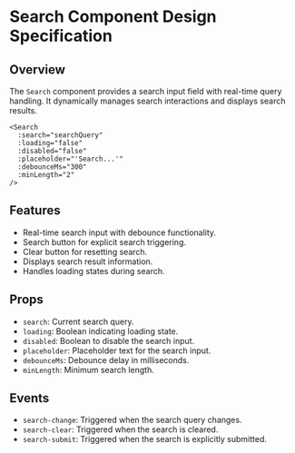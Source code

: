 # Search Component Design Specification

## Overview

The `Search` component provides a search input field with real-time query handling. It dynamically manages search interactions and displays search results.

```vue
<Search
  :search="searchQuery"
  :loading="false"
  :disabled="false"
  :placeholder="'Search...'"
  :debounceMs="300"
  :minLength="2"
/>
```

## Features

- Real-time search input with debounce functionality.
- Search button for explicit search triggering.
- Clear button for resetting search.
- Displays search result information.
- Handles loading states during search.

## Props

- `search`: Current search query.
- `loading`: Boolean indicating loading state.
- `disabled`: Boolean to disable the search input.
- `placeholder`: Placeholder text for the search input.
- `debounceMs`: Debounce delay in milliseconds.
- `minLength`: Minimum search length.

## Events

- `search-change`: Triggered when the search query changes.
- `search-clear`: Triggered when the search is cleared.
- `search-submit`: Triggered when the search is explicitly submitted.
